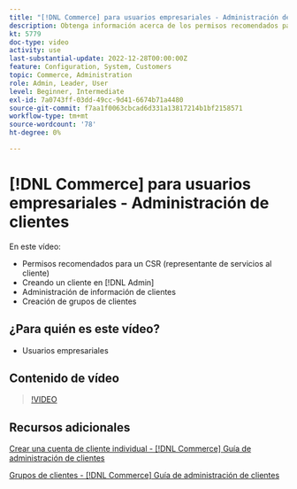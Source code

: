 ```yaml
---
title: "[!DNL Commerce] para usuarios empresariales - Administración de clientes"
description: Obtenga información acerca de los permisos recomendados para el servicio de atención al cliente, la creación de un cliente en  [!DNL Admin], la administración de información del cliente y la creación de grupos de clientes.
kt: 5779
doc-type: video
activity: use
last-substantial-update: 2022-12-28T00:00:00Z
feature: Configuration, System, Customers
topic: Commerce, Administration
role: Admin, Leader, User
level: Beginner, Intermediate
exl-id: 7a0743ff-03dd-49cc-9d41-6674b71a4480
source-git-commit: f7aa1f0063cbcad6d331a13817214b1bf2158571
workflow-type: tm+mt
source-wordcount: '78'
ht-degree: 0%

---
```


# [!DNL Commerce] para usuarios empresariales - Administración de clientes

En este vídeo:

- Permisos recomendados para un CSR (representante de servicios al cliente)
- Creando un cliente en [!DNL Admin]
- Administración de información de clientes
- Creación de grupos de clientes

## ¿Para quién es este vídeo?

- Usuarios empresariales

## Contenido de vídeo

>[!VIDEO](https://video.tv.adobe.com/v/36189?quality=12&learn=on)

## Recursos adicionales

[Crear una cuenta de cliente individual - [!DNL Commerce] Guía de administración de clientes](https://experienceleague.adobe.com/docs/commerce-admin/customers/customer-accounts/account-create.html?lang=es)

[Grupos de clientes - [!DNL Commerce] Guía de administración de clientes](https://experienceleague.adobe.com/docs/commerce-admin/customers/customers-menu/customer-groups.html?lang=es)
